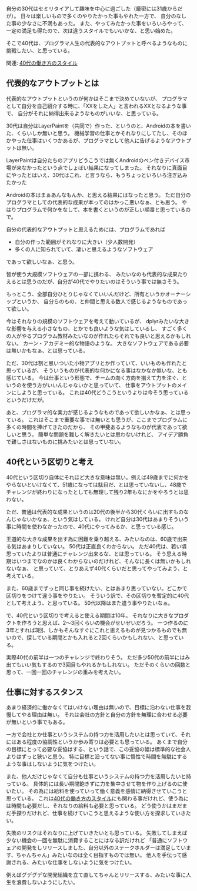 自分の30代はセミリタイアして趣味を中心に過ごした（厳密には31歳からだが）。
日々は楽しいもので多くのやりたかった事もやれた一方で、
自分のなした事の少なさに不満もあった。
また、やってみたかった事をいろいろやって、一定の満足も得たので、次は違うスタイルでもいいかな、と思い始めた。

そこで40代は、プログラマ人生の代表的なアウトプットと呼べるようなものに挑戦したい、と思っている。

関連: [40代の働き方のスタイル](40代の働き方のスタイル.md)

## 代表的なアウトプットとは

代表的なアウトプットというのが何かはそこまで決めていないが、
プログラマとして自分を自己紹介する時に、「XXをした人」と言われるXXとなるような事で、
自分がそれに納得出来るようなものがいいな、と思っている。

30代は自分はLayerPaintを（共同で）作った、というのと、Androidの本を書いた、くらいしか無いと思う。
機械学習の仕事とかそれなりにしてたし、そのほかやった仕事はいくつかあるが、プログラマとして他人に告げるようなアウトプットは無い。

LayerPaintは自分たちのアプリどうこうでは無くAndroidのペン付きデバイス市場が来なかったという点でしょぼい結果になってしまった。
それなりに真面目にやったとはいえ、30代はこれ、と言うなら、もうちょっといろいろ注ぎ込みたかった

Androidの本はまぁあんなもんか、と思える結果にはなったと思う。
ただ自分のプログラマとしての代表的な成果が本ってのはかっこ悪いなぁ、とも思う。
やはりプログラムで何かをなして、本を書くというのが正しい順番と思っているので。

自分の代表的なアウトプットと思えるためには、プログラムであれば

- 自分の作った範囲がそれなりに大きい（少人数開発）
- 多くの人に知られていて、凄いと思えるようなソフトウェア

であって欲しいなぁ、と思う。

皆が使う大規模ソフトウェアの一部に携わる、
みたいなのも代表的な成果たりえるとは思うのだが、自分が40代でやりたいのはそういう事では無さそう。

もっとこう、全部自分ひとりじゃなくていいんだけど、所有というかオーナーシップというか、
自分らのもの、と仲間と思える数人で感じるようなものであって欲しい。

今はそれなりの規模のソフトウェアを考えて動いているが、
dplyrみたいな大きな影響を与える小さなもの、とかでも良いような気はしているし、
すごく多くの人がやるプログラム教材みたいなのが作れたらそれでも良いと思えるかもしれない。
カーン・アカデミー的な物語のような。
大きなソフトウェアである必要は無いかもなぁ、とは思っている。

ただ、30代は割と思いついた小物アプリとか作っていて、いいものも作れたと思っているが、
そういうものが代表的な何かになる事はなかなか無いな、とも感じている。
今は仕事という形態で、チームの向く方向を揃えて力を注ぐ、というのを使う方がいいんじゃないかと思っていて、
仕事をアウトプットのメインにしようと思っている。
これは40代どうこうというよりは今そう思っているというだけだが。

あと、プログラマ的な実力が感じるようなものであって欲しいかなぁ、とは思っている。
これはそこまで重要な事では無いとも思うが、ここまでプログラムに多くの時間を捧げてきたのだから、
その甲斐あるようなものが代表であって欲しいと思う。
簡単な問題を難しく解きたいとは思わないけれど、
アイデア勝負で難しさはないものに挑みたいとは思っていない。

## 40代という区切りと考え

40代という区切り自体にそれほど大きな意味は無い。例えば49歳までに何かをやらないといけなくて、51歳になっては駄目だ、とは思っていないし、48歳でチャレンジが終わりになったとしても無理して残り2年もなにかをやろうとは思わない。

ただ、普通は代表的な成果というのは20代の後半から30代くらいに出すものなんじゃないかなぁ、という気はしている。
けれど自分は30代はあまりそういう事に時間を使わなかったので、40代にやってみるか、と思っている感じ。

王道的な大きな成果を出す為に困難を乗り越える、みたいなのは、60歳で出来る気はあまりしていない。
50代は正直良くわからない。
ただ40代は、若い頃思っていたよりは普通にチャレンジ出来るな、とは思っている。
そう思える時期はいつまでなのかは良くわからないのだけれど、そんなに長くは無いかもしれないなぁ、
と思っていて、とりあえず40代くらいだと思ってやってみよう、と考えている。

また、60歳までずっと同じ事を続けたい、とはあまり思っていない。どこかで区切りをつけて違う事をやりたい。
そういう訳で、その区切りを暫定的に40代として考えよう、と思っている。
50代以降はまた違う事やりたいなぁ。

で、40代という区切りで考えると使える期間は10年。
それなりに大きなプロダクトを作ろうと思えば、2〜3回くらいの機会がせいぜいだろう。
一つ作るのに3年とすれば3回、しかもそんなすぐにこれと思えるものが見つかるものでも無いので、探している期間とかも入れると2回くらいかもしれない、と思っている。

実際40代の前半は一つのチャレンジで終わりそう。
ただ多少50代の前半にはみ出てもいい気もするので3回目もやれるかもしれない。
ただそのくらいの回数と思って、一回一回のチャレンジの重みを考えたい。

## 仕事に対するスタンス

あまり経済的に働かなくてはいけない理由は無いので、目標に沿わない仕事を我慢してやる理由は無い。
それは会社の方針と自分の方針を無理に合わせる必要が無いという事でもある。

一方で会社とか仕事というシステムの持つ力を活用したいとは思っていて、それにはある程度の協調性というか歩み寄りは必要とも思っている。
あくまで自分の目標にとって必要な妥協はする、という話で、この妥協の幅は標準的な社会人よりはずっと狭いと思う。
特に目標と沿ってない事に惰性で時間を無駄にするような事はしないように気をつけたい。

また、他人だけじゃなくて自分も仕事というシステムの持つ力を活用したいと持っている。
具体的には長い期間飽きずに力を集中させて物を作り上げるのに使いたい。
その為には給料を使っていって働く意義を感情に納得させていこうと思っている。
これは[40代の働き方のスタイル](40代の働き方のスタイル.md)にも関わる事だけれど、使う為には時間も必要だし、それなりの給料も必要と思っている。
どう使うかはまだまだ手探りだけれど、仕事を続けていこうと思えるような使い方を探求していきたい。

失敗のリスクはそれなりに上げていきたいとも思っている。
失敗してしまえば少ない機会の一回を無駄に消費することにはなる訳だけれど
「普通にソフトウェアの開発をしリリースしました、自分以外のステークホルダーは満足しています、ちゃんちゃん」みたいなのは全く目指すものでは無い。
他人を手伝って感謝される、みたいな仕事をしないように気をつけたい。

例えばグデグデな開発組織を立て直してちゃんとリリースする、みたいな事に人生を浪費しないようにしたい。